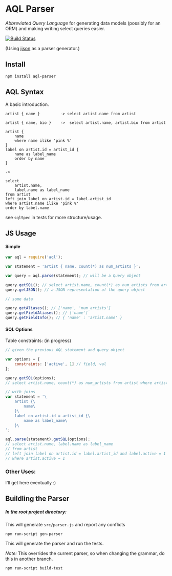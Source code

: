 # AQL Parser

*Abbreviated Query Language* for generating data models (possibly for an ORM)
and making writing select queries easier.

[![Build Status](https://secure.travis-ci.org/stanistan/aql-parser-js.png?branch=master)](https://travis-ci.org/stanistan/aql-parser-js)

(Using [jison](https://github.com/zaach/jison) as a parser generator.)

## Install

```
npm install aql-parser
```

## AQL Syntax

A basic introduction.

```
artist { name }         -> select artist.name from artist
```

```
artist { name, bio }    ->  select artist.name, artist.bio from artist
```

```
artist {
    name
    where name ilike 'pink %'
}
label on artist.id = artist_id {
    name as label_name
    order by name
}

->

select
    artist.name,
    label.name as label_name
from artist
left join label on artist.id = label.artist_id
where artist.name ilike 'pink %'
order by label.name
```

see `sqlSpec` in tests for more structure/usage.

## JS Usage

#### Simple

```js
var aql = require('aql');

var statement = 'artist { name, count(*) as num_artists }';

var query = aql.parse(statement); // will be a Query object

query.getSQL(); // select artist.name, count(*) as num_artists from artist
query.getJSON(); // a JSON representation of the query object

// some data

query.getAliases(); // ['name', 'num_artists']
query.getFieldAliases(); // ['name']
query.getFieldInfo(); // { 'name' : 'artist.name' }
```

#### SQL Options

Table constraints: (in progress)

```js
// given the previous AQL statement and query object

var options = {
    constraints: ['active', 1] // field, val
};

query.getSQL(options);
// select artist.name, count(*) as num_artists from artist where artist.active = 1

// with joins
var statement = '\
    artist {\
        name\
    }\
    label on artist.id = artist_id {\
        name as label_name\
    }\
';

aql.parse(statement).getSQL(options);
// select artist.name, label.name as label_name
// from artist
// left join label on artist.id = label.artist_id and label.active = 1
// where artist.active = 1
```

### Other Uses:

I'll get here eventually :)

## Buildling the Parser

##### In the root project directory:

This will generate `src/parser.js` and report any conflicts

```
npm run-script gen-parser
```

This will generate the parser and run the tests.

*Note:* This overrides the current parser, so when changing the grammar,
do this in another branch.

```
npm run-script build-test
```
